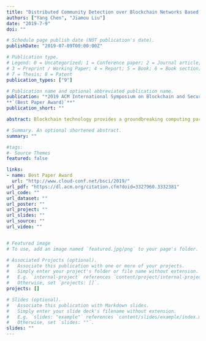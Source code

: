 ```yaml
---
title: "Distributed Community Detection over Blockchain Networks Based on Structural Entropy"
authors: ["Yang Chen", "Jiamou Liu"]
date: "2019-7-9"
doi: ""

# Schedule page publish date (NOT publication's date).
publishDate: "2019-07-09T00:00:00Z"

# Publication type.
# Legend: 0 = Uncategorized; 1 = Conference paper; 2 = Journal article;
# 3 = Preprint / Working Paper; 4 = Report; 5 = Book; 6 = Book section;
# 7 = Thesis; 8 = Patent
publication_types: ["9"]

# Publication name and optional abbreviated publication name.
publication: "*2019 ACM International Symposium on Blockchain and Secure Critical Infrastructure -- BSCI 2019*.
**`(Best Paper Award)`**"
publication_short: ""

abstract: Blockchain technology provides a groundbreaking computing paradigm that tackles problems in a completely decentralised manner. As the underlying infrastructure and protocol of blockchain, blockchain networks convey communications and coordination across all involving participants. In extensive application scenarios, conducting community detection over blockchain networks has potential effects on both discovering hidden information and enhancing communicating efficiency. However, the decentralised nature poses a restriction on community detection over blockchain networks. In coping with this restriction, we propose a distributed community detection method based on the Propose-Select-Adjust (PSA) framework that runs in an asynchronous way. We extend the PSA framework using the concept of structural entropy and aim to detect a community structure with low entropy. We test our entropy-based distributed community detection algorithm on both benchmark networks and bitcoin trust networks. Experimental results reveal that our algorithm successfully detects communities with low structural entropy.

# Summary. An optional shortened abstract.
summary: ""

#tags:
#- Source Themes
featured: false

links:
- name: Best Paper Award
  url: "http://www.cloud-conf.net/bsci/2019/"
url_pdf: "https://dl.acm.org/citation.cfm?doid=3327960.3332381"
url_code: ""
url_dataset: ""
url_poster: ""
url_project: ""
url_slides: ""
url_source: ""
url_video: ""


# Featured image
# To use, add an image named `featured.jpg/png` to your page's folder. 

# Associated Projects (optional).
#   Associate this publication with one or more of your projects.
#   Simply enter your project's folder or file name without extension.
#   E.g. `internal-project` references `content/project/internal-project/index.md`.
#   Otherwise, set `projects: []`.
projects: []

# Slides (optional).
#   Associate this publication with Markdown slides.
#   Simply enter your slide deck's filename without extension.
#   E.g. `slides: "example"` references `content/slides/example/index.md`.
#   Otherwise, set `slides: ""`.
slides: ""
---
```



